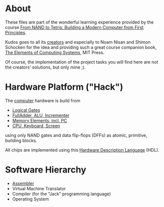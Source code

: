 # About

These files are part of the wonderful learning experience provided by the course [From NAND to Tetris: Building a Modern Computer from First Principles](http://www.nand2tetris.org/).

Kudos goes to all its [creators](http://www.nand2tetris.org/team.php) and especially to Noam Nisan and Shimon Schocken for the idea and providing such a great course companion book, [The Elements of Computing Systems](https://www.amazon.com/Elements-Computing-Systems-Building-Principles/dp/0262640686/ref=ed_oe_p), MIT Press.

Of course, the implementation of the project tasks you will find here are not the creators' solutions, but only mine ;).

# Hardware Platform ("Hack")

The [computer](https://github.com/sevenlist/nand2tetris/blob/master/projects/05/Computer.hdl) hardware is build from
* [Logical Gates](https://github.com/sevenlist/nand2tetris/tree/master/projects/01)
* [FullAdder, ALU, Incrementer](https://github.com/sevenlist/nand2tetris/tree/master/projects/02)
* [Memory Elements, incl. PC](https://github.com/sevenlist/nand2tetris/tree/master/projects/03)
* [CPU, Keyboard, Screen](https://github.com/sevenlist/nand2tetris/tree/master/projects/05)

using only NAND gates and data flip-flops (DFFs) as atomic, primitive, building blocks.

All chips are implemented using this [Hardware Description Language](http://www.nand2tetris.org/chapters/appendix%20A.pdf) (HDL).

# Software Hierarchy

* [Assembler](https://github.com/sevenlist/nand2tetris/tree/master/projects/06/assembler)
* Virtual Machine Translator
* Compiler (for the "Jack" programming language)
* Operating System